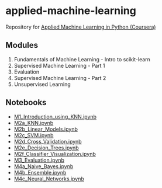 # applied-machine-learning

Repository for [Applied Machine Learning in Python (Coursera)](https://www.coursera.org/learn/python-machine-learning)

## Modules

1. Fundamentals of Machine Learning - Intro to scikit-learn
2. Supervised Machine Learning - Part 1
3. Evaluation
4. Supervised Machine Learning - Part 2
5. Unsupervised Learning

## Notebooks

- [M1_Introduction_using_KNN.ipynb](https://colab.research.google.com/github/iliyaML/applied-machine-learning/blob/main/M1_Introduction_using_KNN.ipynb)
- [M2a_KNN.ipynb](https://colab.research.google.com/github/iliyaML/applied-machine-learning/blob/main/M2a_KNN.ipynb)
- [M2b_Linear_Models.ipynb](https://colab.research.google.com/github/iliyaML/applied-machine-learning/blob/main/M2b_Linear_Models.ipynb)
- [M2c_SVM.ipynb](https://colab.research.google.com/github/iliyaML/applied-machine-learning/blob/main/M2c_SVM.ipynb)
- [M2d_Cross_Validation.ipynb](https://colab.research.google.com/github/iliyaML/applied-machine-learning/blob/main/M2d_Cross_Validation.ipynb)
- [M2e_Decision_Trees.ipynb](https://colab.research.google.com/github/iliyaML/applied-machine-learning/blob/main/M2e_Decision_Trees.ipynb)
- [M2f_Classifier_Visualization.ipynb](https://colab.research.google.com/github/iliyaML/applied-machine-learning/blob/main/M2_Classifier_Visualization.ipynb)
- [M3_Evaluation.ipynb](https://colab.research.google.com/github/iliyaML/applied-machine-learning/blob/main/M3_Evaluation.ipynb)
- [M4a_Naive_Bayes.ipynb](https://colab.research.google.com/github/iliyaML/applied-machine-learning/blob/main/M4a_Naive_Bayes.ipynb)
- [M4b_Ensemble.ipynb](https://colab.research.google.com/github/iliyaML/applied-machine-learning/blob/main/M4b_Ensemble.ipynb)
- [M4c_Neural_Networks.ipynb](https://colab.research.google.com/github/iliyaML/applied-machine-learning/blob/main/M4c_Neural_Networks.ipynb)

